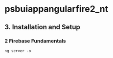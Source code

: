 # psbuiappangularfire2_nt


## 3. Installation and Setup
### 2 Firebase Fundamentals
```
ng server -o
```
